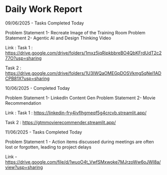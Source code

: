 # Daily Work Report

09/06/2025 - Tasks Completed Today

Problem Statement 1- Recreate Image of  the Training Room
Problem Statement 2- Agentic AI and Design Thinking Video

Link : 
Task 1 : https://drive.google.com/drive/folders/1mxz5jqRipkbbreBO4QbKFrdUdT2c277O?usp=sharing

Task 2 : https://drive.google.com/drive/folders/1U3lWQaOMEGpDOSVkmg5qNel1ADCPB81X?usp=sharing


10/06/2025 - Completed Today

Problem Statement 1- LinkedIn Content Gen
Problem Statement 2- Movie Recommendation 

Link : 
Task 1 : https://linkedin-fry4ivflhgmeqf5g4crcvb.streamlit.app/

Task 2 : https://gtmmovierecommender.streamlit.app/


11/06/2025 - Tasks Completed Today

Problem Statement 1 - Action items discussed during meetings are often lost or forgotten, leading to project delays

Link - https://drive.google.com/file/d/1wuoO4t_VwfSMxwoke7MJrzoWw6oJWl8a/view?usp=sharing
